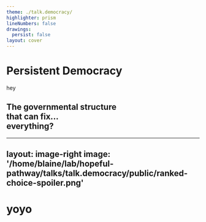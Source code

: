 ```yaml
---
theme: ./talk.democracy/
highlighter: prism
lineNumbers: false
drawings:
  persist: false
layout: cover
---
```


# Persistent Democracy

hey

## The governmental structure<br>that can fix...<br>everything?

---
layout: image-right
image: '/home/blaine/lab/hopeful-pathway/talks/talk.democracy/public/ranked-choice-spoiler.png'
---

# yoyo
